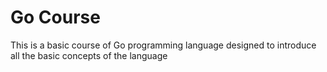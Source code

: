 # Go Course

This is a basic course of Go programming language designed to introduce all the basic concepts of the language
